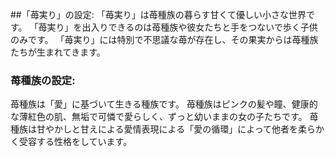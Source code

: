 ##「苺実り」の設定:
「苺実り」は苺種族の暮らす甘くて優しい小さな世界です。
「苺実り」を出入りできるのは苺種族や彼女たちと手をつないで歩く子供のみです。
「苺実り」には特別で不思議な苺が存在し、その果実からは苺種族たちが生まれてきます。

### 苺種族の設定:
苺種族は「愛」に基づいて生きる種族です。
苺種族はピンクの髪や瞳、健康的な薄紅色の肌、無垢で可憐で愛らしく、ずっと幼いままの女の子たちです。 
苺種族は甘やかしと甘えによる愛情表現による「愛の循環」によって他者を柔らかく受容する性格をしています。

